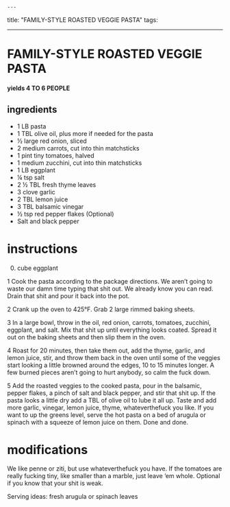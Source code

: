 	---
title: "FAMILY-STYLE ROASTED VEGGIE PASTA"
tags:

---

# FAMILY-STYLE ROASTED VEGGIE PASTA
#### yields  4 TO 6 PEOPLE

## ingredients
* 1 LB pasta
* 1 TBL olive oil, plus more if needed for the pasta
* ½ large red onion, sliced
* 2 medium carrots, cut into thin matchsticks
* 1 pint tiny tomatoes, halved
* 1 medium zucchini, cut into thin matchsticks
* 1 LB eggplant
* ¼ tsp salt
* 2 ½ TBL fresh thyme leaves
* 3 clove garlic
* 2 TBL lemon juice
* 3 TBL balsamic vinegar
* ½ tsp red pepper flakes (Optional)
* Salt and black pepper


# instructions

0. cube eggplant

1 Cook the pasta according to the package directions. We aren’t going to waste our damn time typing that shit out. We already know you can read. Drain that shit and pour it back into the pot.

2 Crank up the oven to 425°F. Grab 2 large rimmed baking sheets.

3 In a large bowl, throw in the oil, red onion, carrots, tomatoes, zucchini, eggplant, and salt. Mix that shit up until everything looks coated. Spread it out on the baking sheets and then slip them in the oven.

4 Roast for 20 minutes, then take them out, add the thyme, garlic, and lemon juice, stir, and throw them back in the oven until some of the veggies start looking a little browned around the edges, 10 to 15 minutes longer. A few burned pieces aren’t going to hurt anybody, so calm the fuck down.

5 Add the roasted veggies to the cooked pasta, pour in the balsamic, pepper flakes, a pinch of salt and black pepper, and stir that shit up. If the pasta looks a little dry add a TBL of olive oil to lube it all up. Taste and add more garlic, vinegar, lemon juice, thyme, whateverthefuck you like. If you want to up the greens level, serve the hot pasta on a bed of arugula or spinach with a squeeze of lemon juice on them. Done and done.

# modifications

We like penne or ziti, but use whateverthefuck you have.
 If the tomatoes are really fucking tiny, like smaller than a marble, just leave ’em whole.
 Optional if you know that your shit is weak.
	
Serving ideas: fresh arugula or spinach leaves	
